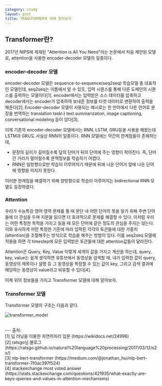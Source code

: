 ```yaml
---
category: study
layout: post
title: TRANSFORMER에 대해 알아보자
---
```


## Transformer란?
2017년 NIPS에 게재된 "Attention is All You Need"라는 논문에서 처음 제안된 모델로, attention을 사용한 encoder-decoder 모델의 일종이다.

### encoder-decoder 모델
encoder-decoder 모델은 sequence-to-sequence(seq2seq) 학습모델 중 대표적인 모델인데, seq2seq는 이름에서 알 수 있듯, 입력 시퀀스를 통해 다른 도메인의 시퀀스를 출력하는 모델이다[1]. encoder에서는 입력받은 소스 데이터를 압축하고 decoder에서는 encoder가 압축하여 보내준 정보를 타겟 데이터로 변환하여 출력을 해준다[2]. Encoder-decoder 모델이 사용되는 예시로는 한 언어에서 다른 언어로 문장을 번역하는 translation task나 text summarization, image captioning, conversational modeling 등이 있다[3].

이제 기존의 encoder-decoder 모델에서는 RNN, LSTM, GRU등을 사용을 해왔는데 LSTM과 GRU도 사실상 RNN의 일종이다. 
RNN 모델에는 약간의 한계점들이 존재하는데,
* 문장의 길이가 길어질수록 닾의 단어가 뒤의 단어에 주는 영향이 작아진다. 즉, 단어간 거리가 멀어질수록 문맥정보를 학습하기 어렵다.
* RNN은 일방향으로만 학습이 이루어지기 때문에 뒤에 나온 단어가 앞에 나온 단어에 영향을 미치지 못한다.

이러한 한계점을 해결하기 위해 양방향으로 학습이 이루어지는 bidirectional RNN 모델도 등장하였다. 

### Attention
우리가 수능특강 영어 영역 문제를 풀 때 문단 내 어떤 단어의 뜻을 알기 위해 주변 단어들에 더 관심을 두며 지문을 읽으면 더 효과적으로 문제를 해결할 수 있다. 이처럼 우리는 어떤 특정한 목적을 가지고 읽을 때 모든 단어에 같은 정도의 관심을 주지는 않는다. 이와 유사하게 어떤 특정한 기준에 따라 입력된 각각의 토큰들에 대한 가중치(attention)을 조절해주는 방식으로 학습을 해주는 방법이 있다. 이를 seq2seq 모델에 적용을 하면 각 timestep에 모든 입력받은 토큰들에 대한 attention값들이 달라진다. 

Attention은 Query, Key, Value 이렇게 세개의 값을 가지고 계산을 하는데, query, key, value는 쉽게 생각하면 유튜브에서 동영상을 검색할 때, 내가 입력한 값이 query, 동영상의 제목이나 설명 등 그 동영상을 특정할 수 있는 값이 key, 그리고 검색 결과에 해당하는 동영상이 value라고 비유할 수 있다[4].

이제 위의 정보들을 가지고 Transformer 모델에 대해 알아보자.

### Transformer 모델
Transformer 모델의 구조는 다음과 같다.

![transformer_model](https://gityunjae.github.io/images/transformer_model.PNG)

<br>
---
출처: <br>
[1] 딥 러닝을 이용한 자연어처리 입문 (https://wikidocs.net/24996)<br>
[2] ratsgo님 블로그 (https://ratsgo.github.io/natural%20language%20processing/2017/03/12/s2s/)<br>
[3] nlp-bert-transformer (https://medium.com/@jonathan_hui/nlp-bert-transformer-7f0ac397f524)<br>
[4] stackexchange most voted answer (https://stats.stackexchange.com/questions/421935/what-exactly-are-keys-queries-and-values-in-attention-mechanisms)<br>
